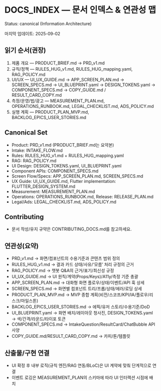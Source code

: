 # DOCS_INDEX — 문서 인덱스 & 연관성 맵
Status: canonical (Information Architecture)

마지막 업데이트: 2025-09-02

## 읽기 순서(권장)
1) 제품 개요 — PRODUCT_BRIEF.md → PRD_v1.md
2) 규칙/정책 — RULES_HUG_v1.md, RULES_HUG_mapping.yaml, RAG_POLICY.md
3) UI/UX — UI_UX_GUIDE.md → APP_SCREEN_PLAN.md → SCREEN_SPECS.md → UI_BLUEPRINT.yaml → DESIGN_TOKENS.yaml → COMPONENT_SPECS.md → COPY_GUIDE.md / RESULT_CARD_COPY.md
4) 측정/운영/법/광고 — MEASUREMENT_PLAN.md, OPERATIONS_RUNBOOK.md, LEGAL_CHECKLIST.md, ADS_POLICY.md
5) 실행 계획 — PRODUCT_PLAN_MVP.md, BACKLOG_EPICS_USER_STORIES.md

## Canonical Set
- Product: PRD_v1.md (PRODUCT_BRIEF.md는 요약본)
- Intake: INTAKE_FLOW.md
- Rules: RULES_HUG_v1.md + RULES_HUG_mapping.yaml
- RAG: RAG_POLICY.md
- UI Design: DESIGN_TOKENS.yaml, UI_BLUEPRINT.yaml
- Component APIs: COMPONENT_SPECS.md
- Screen Flow/Specs: APP_SCREEN_PLAN.md, SCREEN_SPECS.md
- UX Guide: UI_UX_GUIDE.md, Flutter implementation: FLUTTER_DESIGN_SYSTEM.md
- Measurement: MEASUREMENT_PLAN.md
- Operations: OPERATIONS_RUNBOOK.md, Release: RELEASE_PLAN.md
- Legal/Ads: LEGAL_CHECKLIST.md, ADS_POLICY.md

## Contributing
- 문서 작성/유지 규약은 CONTRIBUTING_DOCS.md를 참고하세요.

## 연관성(요약)
- PRD_v1.md → 화면/컴포넌트의 수용기준과 콘텐츠 범위 정의
- RULES_HUG_v1.md → 결과 카드 상태/사유/‘모름’ 처리 규정의 근거
- RAG_POLICY.md → 챗봇 Q&A의 근거/표기/최신성 규정
- UI_UX_GUIDE.md → UI 원칙/계약(Props/Keys)/A11y/측정 기준 총괄
- APP_SCREEN_PLAN.md → 대화형 화면 플로우/상태/이벤트/API 훅 상세
- SCREEN_SPECS.md → 화면별 컴포넌트 트리/프롭/상태/에러/로딩 상세
- PRODUCT_PLAN_MVP.md → MVP 종합 계획(비전/스코프/KPI/IA/플로우/리스크/마일스톤)
- BACKLOG_EPICS_USER_STORIES.md → 에픽/유저 스토리/수용기준/DoD
- UI_BLUEPRINT.yaml → 화면 배치/레이아웃 청사진, DESIGN_TOKENS.yaml → 색/간격/라운드/타이포 토큰
- COMPONENT_SPECS.md → IntakeQuestion/ResultCard/ChatBubble API 사양
- COPY_GUIDE.md/RESULT_CARD_COPY.md → 카피/톤/템플릿

## 산출물/구현 연결
- UI 확정 후 내부 로직(규칙 엔진/RAG 연동/BLoC)은 UI 계약에 맞춰 단계적으로 연결
- 이벤트 로깅은 MEASUREMENT_PLAN의 스키마에 따라 UI 인터랙션 시점에 배치
